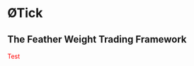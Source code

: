 # ØTick

## The Feather Weight Trading Framework

<div>
<span style="color:red;">Test</span>
</div>
